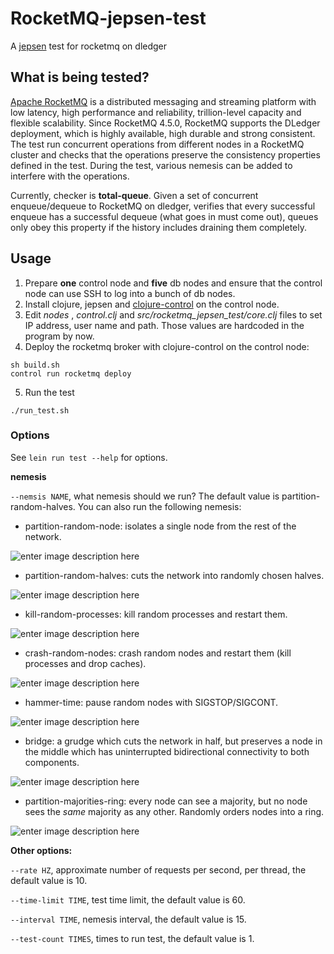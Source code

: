 # RocketMQ-jepsen-test

A [jepsen](https://github.com/jepsen-io/jepsen) test for rocketmq on dledger

## What is being tested?

[Apache RocketMQ](https://github.com/apache/rocketmq) is a distributed messaging and streaming platform with low latency, high performance and reliability, trillion-level capacity and flexible scalability. Since RocketMQ 4.5.0, RocketMQ supports the DLedger deployment, which is highly available, high durable and strong consistent. The test run concurrent operations from different nodes in a RocketMQ cluster and checks that the operations preserve the consistency properties defined in the test. During the test, various nemesis can be added to interfere with the operations.

Currently, checker is  **total-queue**. Given a set of concurrent enqueue/dequeue to RocketMQ on dledger, verifies that every successful enqueue has a successful dequeue (what goes in must come out), queues only obey this property if the history includes draining them completely.

## Usage  

1. Prepare **one** control node and **five** db nodes and ensure that the control node can use SSH to  log into a bunch of db nodes. 
2. Install clojure, jepsen and [clojure-control](https://github.com/killme2008/clojure-control) on the control node.
3. Edit *nodes* , *control.clj* and *src/rocketmq_jepsen_test/core.clj* files to set IP address, user name and path. Those values are hardcoded in the program by now.
4. Deploy the rocketmq broker with clojure-control on the control node:
```
sh build.sh
control run rocketmq deploy
``` 
5. Run the test
```
./run_test.sh
```
### Options

See `lein run test --help` for  options. 

**nemesis**

`--nemsis NAME`, what nemesis should we run? The default value is partition-random-halves. You can also run the following nemesis:

- partition-random-node: isolates a single node from the rest of the network.

![enter image description here](http://assets.processon.com/chart_image/5d05fd1ce4b00d2a1ac788c7.png)

- partition-random-halves: cuts the network into randomly chosen halves.
 
![enter image description here](http://assets.processon.com/chart_image/5d05fb65e4b0cbb88a5f1815.png)

- kill-random-processes: kill random processes and restart them.

![enter image description here](http://assets.processon.com/chart_image/5d0c4523e4b0d4ba353ee2dd.png)

- crash-random-nodes: crash random nodes and restart them (kill processes and drop caches).

![enter image description here](http://assets.processon.com/chart_image/5d05feafe4b08ceab31d121a.png)

- hammer-time: pause random nodes with SIGSTOP/SIGCONT.

![enter image description here](http://assets.processon.com/chart_image/5d06012de4b091a8f244ba50.png)

- bridge: a grudge which cuts the network in half, but preserves a node in the middle which has uninterrupted bidirectional connectivity to both components.

![enter image description here](http://assets.processon.com/chart_image/5d06033de4b0d4295989d335.png)

- partition-majorities-ring: every node can see a majority, but no node sees the _same_ majority as any other. Randomly orders nodes into a ring.

![enter image description here](http://assets.processon.com/chart_image/5d0604d3e4b0591fc0e34259.png)

**Other options:**

`--rate HZ`, approximate number of requests per second, per thread, the default value is 10.

`--time-limit TIME`, test time limit, the default value is 60.

`--interval TIME`, nemesis interval, the default value is 15. 

`--test-count TIMES`, times to run test, the default value is 1. 
